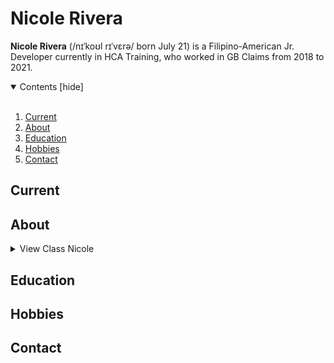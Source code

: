 <h1 align="left"> Nicole Rivera </h1>



**Nicole Rivera** (/nɪˈkoʊl rɪˈvɛrə/ born July 21) is a Filipino-American Jr. Developer currently in HCA Training, who worked in GB Claims from 2018 to 2021.

<!-- TABLE OF CONTENTS -->
<details open="open">
  <summary>Contents [hide]</summary>
 <br> 

1. [Current](#Current)
2. [About](#About)
3. [Education](#Education)
4. [Hobbies](#Hobbies)
5. [Contact](#Contact)

</details>

## Current

## About

<details><summary>View Class Nicole</summary>
<p>
  
```
class Nicole
  def initialize
    @name = 'Nicole Rivera'
    @age = 25
    @work = 'Technology Trainee'
    @education = [ 'University of Florida', 'University of Virginia' ]
    @hobbies = [ 'Eating', 'F1', 'Travel' ]
  end

  def current_location
    'Florida, USA'
  end

  def currently
    {
      craving: 'Vegan Ube Milkshakes',
      reading: 'Crisis in the Red Zone: The Story of the Deadliest Ebola Outbreak in History, and of the Outbreaks to Come - Richard Preston',
      learning: 'Angular'
     }
  end
end
```
  
</p>
</details>

## Education

## Hobbies

## Contact
